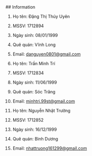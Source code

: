 ﻿﻿## Information
1. Họ tên: Đặng Thị Thúy Uyên
2. MSSV: 1712894
3. Ngày sinh: 08/01/1999
4. Quê quán: Vĩnh Long
5. Email: danguyen0801@gmail.com


1. Họ tên: Trần Minh Trí
2. MSSV: 1712834
3. Ngày sinh: 11/06/1999
4. Quê quán: Sóc Trăng
5. Email: minhtri.99st@gmail.com


1. Họ tên: Nguyễn Nhật Trường
2. MSSV: 1712852
3. Ngày sinh: 16/12/1999
4. Quê quán: Bình Dương
5. Email: nhattruong161299@gmail.com